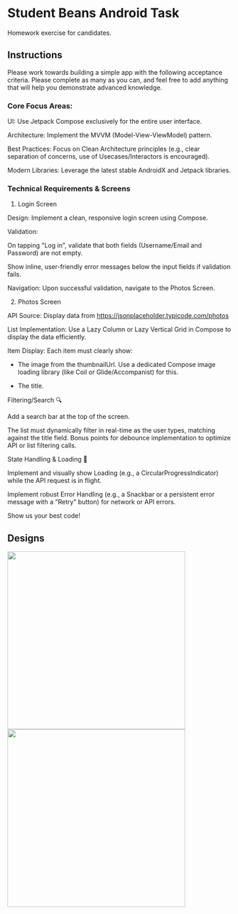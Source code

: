 # Student Beans Android Task

Homework exercise for candidates.

## Instructions

Please work towards building a simple app with the following acceptance criteria. 
Please complete as many as you can, and feel free to add anything that will help you demonstrate advanced knowledge.

### Core Focus Areas:

UI: Use Jetpack Compose exclusively for the entire user interface.

Architecture: Implement the MVVM (Model-View-ViewModel) pattern.

Best Practices: Focus on Clean Architecture principles (e.g., clear separation of concerns, use of Usecases/Interactors is encouraged).

Modern Libraries: Leverage the latest stable AndroidX and Jetpack libraries.

### Technical Requirements & Screens

1. Login Screen

Design: Implement a clean, responsive login screen using Compose.

Validation:

On tapping "Log in", validate that both fields (Username/Email and Password) are not empty.

Show inline, user-friendly error messages below the input fields if validation fails.

Navigation: Upon successful validation, navigate to the Photos Screen.

2. Photos Screen

API Source: Display data from https://jsonplaceholder.typicode.com/photos

List Implementation: Use a Lazy Column or Lazy Vertical Grid in Compose to display the data efficiently.

Item Display: Each item must clearly show:

- The image from the thumbnailUrl. Use a dedicated Compose image loading library (like Coil or Glide/Accompanist) for this.

- The title.

Filtering/Search 🔍

Add a search bar at the top of the screen.

The list must dynamically filter in real-time as the user types, matching against the title field. Bonus points for debounce implementation to optimize API or list filtering calls.


State Handling & Loading 🔄

Implement and visually show Loading (e.g., a CircularProgressIndicator) while the API request is in flight.

Implement robust Error Handling (e.g., a Snackbar or a persistent error message with a "Retry" button) for network or API errors.


Show us your best code!

## Designs

<img src="Login.png" width="400"> <img src="Photos.png" width="400">
